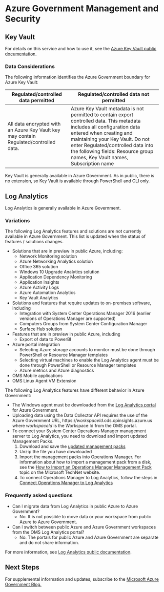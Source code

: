 <properties
	pageTitle="Azure Government documentation | Microsoft Azure"
	description="This provides a comparision of features and guidance on developing applications for Azure Government"
	services="Azure-Government"
	cloud="gov" 
	documentationCenter=""
	authors="scooxl"
	manager="zakramer"
	editor=""/>
<tags
	ms.service="multiple"
	ms.devlang="na"
	ms.topic="article"
	ms.tgt_pltfrm="na"
	ms.workload="azure-government"
	ms.date="10/19/2016"
	ms.author="scooxl"/>
#  Azure Government Management and Security
##  Key Vault
For details on this service and how to use it, see the <a href="https://azure.microsoft.com/documentation/services/key-vault">Azure Key Vault public documentation. </a>
### Data Considerations
The following information identifies the Azure Government boundary for Azure Key Vault:

| Regulated/controlled data permitted | Regulated/controlled data not permitted |
|--------------------------------------------------------------------------------------|-----------------------------------------------------------------------------------------------------------------------------------------------------------------------------------------------------------------------------------------------------------------------------------------------------------------|
| All data encrypted with an Azure Key Vault key may contain Regulated/controlled data. | Azure Key Vault metadata is not permitted to contain export controlled data. This metadata includes all configuration data entered when creating and maintaining your Key Vault.  Do not enter Regulated/controlled data into the following fields: Resource group names, Key Vault names, Subscription name |

Key Vault is generally available in Azure Government. As in public, there is no extension, so Key Vault is available through PowerShell and CLI only.
## Log Analytics
Log Analytics is generally available in Azure Government. 

### Variations

The following Log Analytics features and solutions are not currently available in Azure Government. This list is updated when the status of features / solutions changes.

+ Solutions that are in preview in public Azure, including:
  - Network Monitoring solution
  - Azure Networking Analytics solution
  - Office 365 solution
  - Windows 10 Upgrade Analytics solution
  - Application Dependency Monitoring
  - Application Insights
  - Azure Activity Logs
  - Azure Automation Analytics
  - Key Vault Analytics
+ Solutions and features that require updates to on-premises software, including
  - Integration with System Center Operations Manager 2016 (earlier versions of Operations Manager are supported)
  - Computers Groups from System Center Configuration Manager
  - Surface Hub solution
+ Features that are in preview in public Azure, including
  - Export of data to PowerBI
+ Azure portal integration
  - Selecting Azure storage accounts to monitor must be done through PowerShell or Resource Manager templates
  - Selecting virtual machines to enable the Log Analytics agent must be done through PowerShell or Resource Manager templates
  - Azure metrics and Azure diagnostics
+ OMS Mobile applications
+ OMS Linux Agent VM Extension

The following Log Analytics features have different behavior in Azure Government:

+ The Windows agent must be downloaded from the [Log Analytics portal](https://oms.microsoft.us) for Azure Government.
+ Uploading data using the Data Collector API requires the use of the Azure Government URL, https://*workspaceId*.ods.opinsights.azure.us where *workspaceId* is the Workspace Id from the OMS portal. 
+ To connect your System Center Operations Manager management server to Log Analytics, you need to download and import updated Management Packs.
  1. Download and save the [updated management packs](http://go.microsoft.com/fwlink/?LinkId=828749)
  2. Unzip the file you have downloaded
  3. Import the management packs into Operations Manager. For information about how to import a management pack from a disk, see the [How to Import an Operations Manager Management Pack](http://technet.microsoft.com/library/hh212691.aspx) topic on the Microsoft TechNet website.
  4. To connect Operations Manager to Log Analytics, follow the steps in [Connect Operations Manager to Log Analytics](../log-analytics/log-analytics-om-agents.md) 



### Frequently asked questions

+ Can I migrate data from Log Analytics in public Azure to Azure Government?
  - No. It is not possible to move data or your workspace from public Azure to Azure Government.
+ Can I switch between public Azure and Azure Government workspaces from the OMS Log Analytics portal?
  - No. The portals for public Azure and Azure Government are separate and do not share information. 

For more information, see [Log Analytics public documentation](../log-analytics/log-analytics-overview.md).

## Next Steps

For supplemental information and updates, subscribe to the
<a href="https://blogs.msdn.microsoft.com/azuregov/">Microsoft Azure Government Blog. </a>
 
